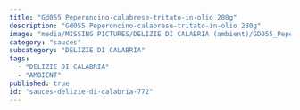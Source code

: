 ```yaml
---
title: "Gd055 Peperoncino-calabrese-tritato-in-olio 280g"
description: "Gd055 Peperoncino-calabrese-tritato-in-olio 280g"
image: "media/MISSING PICTURES/DELIZIE DI CALABRIA (ambient)/GD055_Peperoncino-calabrese-tritato-in-olio_280g.jpg"
category: "sauces"
subcategory: "DELIZIE DI CALABRIA"
tags:
  - "DELIZIE DI CALABRIA"
  - "AMBIENT"
published: true
id: "sauces-delizie-di-calabria-772"
---
```

